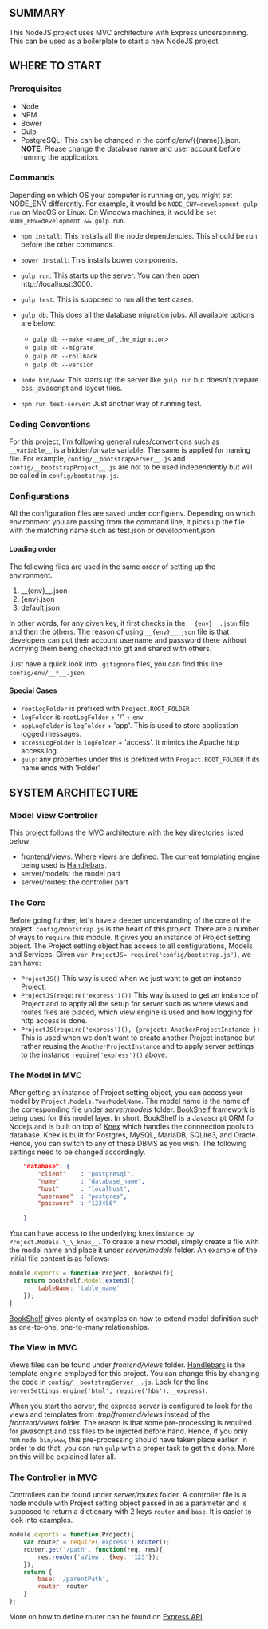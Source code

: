 ## SUMMARY
This NodeJS project uses MVC architecture with Express underspinning. This can be used as a boilerplate to start a new NodeJS project.

## WHERE TO START

### Prerequisites
- Node
- NPM
- Bower
- Gulp
- PostgreSQL: This can be changed in the config/env/{{name}}.json. **NOTE**: Please change the database name and user account before running the application.

### Commands
Depending on which OS your computer is running on, you might set NODE_ENV differently. For example, it would be `NODE_ENV=development gulp run` on MacOS or Linux. On Windows machines, it would be `set NODE_ENV=development && gulp run`.


- `npm install`: This installs all the node dependencies. This should be run before the other commands.
- `bower install`: This installs bower components.
- `gulp run`: This starts up the server. You can then open http://localhost:3000.
- `gulp test`: This is supposed to run all the test cases.
- `gulp db`: This does all the database migration jobs. All available options are below:

	- `gulp db --make <name_of_the_migration>`
	- `gulp db --migrate`
	- `gulp db --rollback`
	- `gulp db --version`

- `node bin/www`: This starts up the server like `gulp run` but doesn't prepare css, javascript and layout files.
- `npm run test-server`: Just another way of running test.

### Coding Conventions
For this project, I'm following general rules/conventions such as `__variable__` is a hidden/private variable. The same is applied for naming file. For example, `config/__bootstrapServer__.js` and `config/__bootstrapProject__.js` are not to be used independently but will be called in `config/bootstrap.js`.

### Configurations
All the configuration files are saved under config/env. Depending on which environment you are passing from the command line, it picks up the file with the matching name such as test.json or development.json

#### Loading order
The following files are used in the same order of setting up the environment.

1. \_\_{env}__.json
2. {env}.json
3. default.json

In other words, for any given key, it first checks in the `__{env}__.json` file and then the others. The reason of using `__{env}__.json` file is that developers can put their account username and password there without worrying them being checked into git and shared with others.

Just have a quick look into `.gitignore` files, you can find this line `config/env/__*__.json`.

#### Special Cases
- `rootLogFolder` is prefixed with `Project.ROOT_FOLDER`
- `logFolder` is `rootLogFolder` + '/' + `env`
- `appLogFolder` is `logFolder` + 'app'. This is used to store application logged messages.
- `accessLogFolder` is `logFolder` + 'access'. It mimics the Apache http access log.
- `gulp`: any properties under this is prefixed with `Project.ROOT_FOLDER` if its name ends with 'Folder'

## SYSTEM ARCHITECTURE

### Model View Controller
This project follows the MVC architecture with the key directories listed below:

- frontend/views: Where views are defined. The current templating engine being used is [Handlebars].
- server/models: the model part
- server/routes: the controller part

### The Core
Before going further, let's have a deeper understanding of the core of the project. `config/bootstrap.js` is the heart of this project. There are a number of ways to `require` this module. It gives you an instance of Project setting object. The Project setting object has access to all configurations, Models and Services. Given `var ProjectJS= require('config/bootstrap.js')`, we can have:

- `ProjectJS()`
This way is used when we just want to get an instance Project.
- `ProjectJS(require('express')())`
This way is used to get an instance of Project and to apply all the setup for server such as where views and routes files are placed, which view engine is used and how logging for http access is done.
- `ProjectJS(require('express')(), {project: AnotherProjectInstance })`
This is used when we don't want to create another Project instance but rather reusing the `AnotherProjectInstance` and to apply server settings to the instance `require('express')()` above.

### The Model in MVC
After getting an instance of Project setting object, you can access your model by `Project.Models.YourModelName`. The model name is the name of the corresponding file under _server/models_ folder. [BookShelf] framework is being used for this model layer. In short, BookShelf is a Javascript ORM for Nodejs and is built on top of [Knex] which handles the connnection pools to database. Knex is built for Postgres, MySQL, MariaDB, SQLite3, and Oracle. Hence, you can switch to any of these DBMS as you wish. The following settings need to be changed accordingly.

```json
	"database": {
		"client"	: "postgresql",
		"name"		: "database_name",
		"host"		: "localhost",
		"username"	: "postgres",
		"password"	: "123456"

	}
```

You can have access to the underlying knex instance by `Project.Models.\_\_knex__`. To create a new model, simply create a file with the model name and place it under _server/models_ folder. An example of the initial file content is as follows:

```javascript
module.exports = function(Project, bookshelf){
	return bookshelf.Model.extend({
		tableName: 'table_name'
	});
}
```
[BookShelf] gives plenty of examples on how to extend model definition such as one-to-one, one-to-many relationships.

### The View in MVC
Views files can be found under _frontend/views_ folder. [Handlebars] is the template engine employed for this project. You can change this by changing the code in `config/__bootstrapServer__.js`. Look for the line `serverSettings.engine('html', require('hbs').__express)`.

When you start the server, the express server is configured to look for the views and templates from _.tmp/frontend/views_ instead of the _frontend/views_ folder. The reason is that some pre-processing is required for javascript and css files to be injected before hand. Hence, if you only run `node bin/www`, this pre-processing should have taken place earlier. In order to do that, you can run `gulp` with a proper task to get this done. More on this will be explained later all.

### The Controller in MVC
Controllers can be found under _server/routes_ folder. A controller file is a node module with Project setting object passed in as a parameter and is supposed to return a dictionary with 2 keys `router` and `base`. It is easier to look into examples.

```javascript
module.exports = function(Project){
	var router = require('express').Router();
	router.get('/path', function(req, res){
		res.render('aView', {key: '123'});
	});	
	return {
		base: '/parentPath',
		router: router
	}
};
```
More on how to define router can be found on [Express API]

<!---
	Links used in this README.md
-->
[Handlebars]: http://handlebarsjs.com
[Knex]: http://knexjs.org
[BookShelf]: http://bookshelfjs.org
[Express API]: http://expressjs.com/api.html
